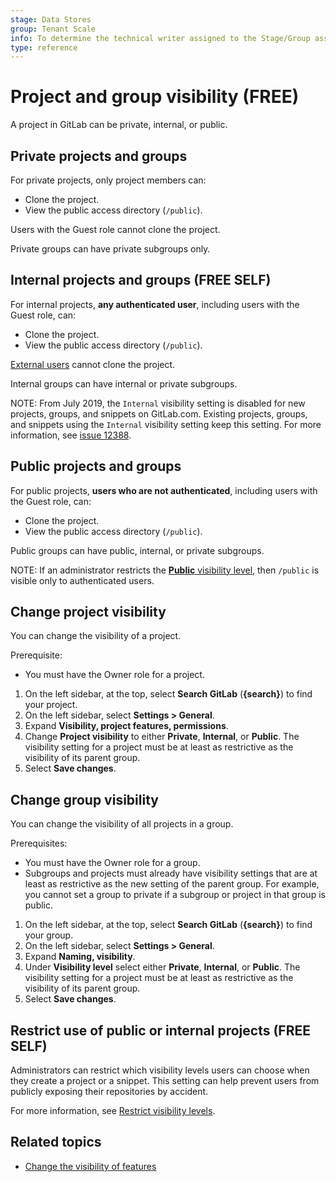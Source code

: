 ```yaml
---
stage: Data Stores
group: Tenant Scale
info: To determine the technical writer assigned to the Stage/Group associated with this page, see https://about.gitlab.com/handbook/product/ux/technical-writing/#assignments
type: reference
---
```


# Project and group visibility **(FREE)**

A project in GitLab can be private, internal, or public.

## Private projects and groups

For private projects, only project members can:

- Clone the project.
- View the public access directory (`/public`).

Users with the Guest role cannot clone the project.

Private groups can have private subgroups only.

## Internal projects and groups **(FREE SELF)**

For internal projects, **any authenticated user**, including users with the Guest role, can:

- Clone the project.
- View the public access directory (`/public`).

[External users](admin_area/external_users.md) cannot clone the project.

Internal groups can have internal or private subgroups.

NOTE:
From July 2019, the `Internal` visibility setting is disabled for new projects, groups,
and snippets on GitLab.com. Existing projects, groups, and snippets using the `Internal`
visibility setting keep this setting. For more information, see
[issue 12388](https://gitlab.com/gitlab-org/gitlab/-/issues/12388).

## Public projects and groups

For public projects, **users who are not authenticated**, including users with the Guest role, can:

- Clone the project.
- View the public access directory (`/public`).

Public groups can have public, internal, or private subgroups.

NOTE:
If an administrator restricts the
[**Public** visibility level](admin_area/settings/visibility_and_access_controls.md#restrict-visibility-levels),
then `/public` is visible only to authenticated users.

## Change project visibility

You can change the visibility of a project.

Prerequisite:

- You must have the Owner role for a project.

1. On the left sidebar, at the top, select **Search GitLab** (**{search}**) to find your project.
1. On the left sidebar, select **Settings > General**.
1. Expand **Visibility, project features, permissions**.
1. Change **Project visibility** to either **Private**, **Internal**, or **Public**.
   The visibility setting for a project must be at least as restrictive
   as the visibility of its parent group.
1. Select **Save changes**.

## Change group visibility

You can change the visibility of all projects in a group.

Prerequisites:

- You must have the Owner role for a group.
- Subgroups and projects must already have visibility settings that are at least as
  restrictive as the new setting of the parent group. For example, you cannot set a group
  to private if a subgroup or project in that group is public.

1. On the left sidebar, at the top, select **Search GitLab** (**{search}**) to find your group.
1. On the left sidebar, select **Settings > General**.
1. Expand **Naming, visibility**.
1. Under **Visibility level** select either **Private**, **Internal**, or **Public**.
   The visibility setting for a project must be at least as restrictive
   as the visibility of its parent group.
1. Select **Save changes**.

## Restrict use of public or internal projects **(FREE SELF)**

Administrators can restrict which visibility levels users can choose when they create a project or a snippet.
This setting can help prevent users from publicly exposing their repositories by accident.

For more information, see [Restrict visibility levels](admin_area/settings/visibility_and_access_controls.md#restrict-visibility-levels).

## Related topics

- [Change the visibility of features](project/working_with_projects.md#change-the-visibility-of-individual-features-in-a-project)

<!-- ## Troubleshooting

Include any troubleshooting steps that you can foresee. If you know beforehand what issues
one might have when setting this up, or when something is changed, or on upgrading, it's
important to describe those, too. Think of things that may go wrong and include them here.
This is important to minimize requests for support, and to avoid doc comments with
questions that you know someone might ask.

Each scenario can be a third-level heading, for example `### Getting error message X`.
If you have none to add when creating a doc, leave this section in place
but commented out to help encourage others to add to it in the future. -->
